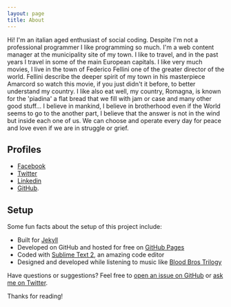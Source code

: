 ```yaml
---
layout: page
title: About
---
```


<p class="message">
  Hi! 
  I'm an italian aged enthusiast of social coding. Despite I'm not a professional programmer I like programming so much.
  I'm a web content manager at the municipality site of my town. 
  I like to travel, and in the past years I travel in some of the main European capitals. 
  I like very much movies, I live in the town of Federico Fellini one of the greater director of the world. Fellini describe the deeper spirit of my town in his masterpiece Amarcord so watch this movie, if you just didn't it before, to better understand my country.
  I like also eat well, my country, Romagna, is known for the 'piadina' a flat bread that we fill with jam or case and many other good stuff...
  I believe in mankind, I believe in brotherhood even if the World seems to go to the another part, I believe that the answer is not in the wind but inside each one of us. We can choose and operate every day for peace and love even if we are in struggle or grief.
</p>

## Profiles

* [Facebook](https://www.facebook.com/mferri1960)
* [Twitter](http://www.twitter/mauroferri)
* [Linkedin](https://it.linkedin.com/in/mauroferri60)
* [GitHub](https://github.com/mauroferri).

## Setup

Some fun facts about the setup of this project include:

* Built for [Jekyll](http://jekyllrb.com)
* Developed on GitHub and hosted for free on [GitHub Pages](https://pages.github.com)
* Coded with [Sublime Text 2](http://sublimetext.org), an amazing code editor
* Designed and developed while listening to music like [Blood Bros Trilogy](https://soundcloud.com/maddecent/sets/blood-bros-series)

Have questions or suggestions? Feel free to [open an issue on GitHub](https://github.com/poole/issues/new) or [ask me on Twitter](https://twitter.com/mdo).

Thanks for reading!